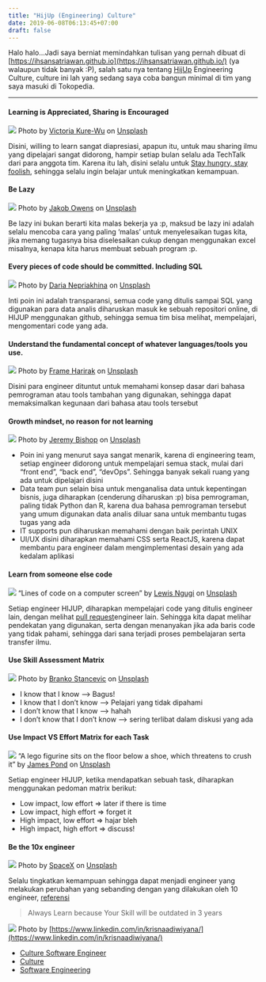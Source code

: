 ```yaml
---
title: "HijUp (Engineering) Culture"
date: 2019-06-08T06:13:45+07:00
draft: false
---
```


Halo halo…Jadi saya berniat memindahkan tulisan yang pernah dibuat di
[https://ihsansatriawan.github.io](https://ihsansatriawan.github.io/) (ya
walaupun tidak banyak :P), salah satu nya tentang [HijUp](http://hijup.com/)
Engineering Culture, culture ini lah yang sedang saya coba bangun minimal di tim
yang saya masuki di Tokopedia.

*****

#### **Learning is Appreciated, Sharing is Encouraged**

![](https://cdn-images-1.medium.com/max/1600/0*SJ8eQPPusIqq3rwW.)
<span class="figcaption_hack">Photo by [Victoria
Kure-Wu](https://unsplash.com/@kateboss5000?utm_source=medium&utm_medium=referral)
on [Unsplash](https://unsplash.com/?utm_source=medium&utm_medium=referral)</span>

Disini, willing to learn sangat diapresiasi, apapun itu, untuk mau sharing ilmu
yang dipelajari sangat didorong, hampir setiap bulan selalu ada TechTalk dari
para anggota tim. Karena itu lah, disini selalu untuk [Stay hungry, stay
foolish](https://www.youtube.com/watch?v=UF8uR6Z6KLc), sehingga selalu ingin
belajar untuk meningkatkan kemampuan.

#### Be Lazy

![](https://cdn-images-1.medium.com/max/1600/0*W_CyFtMogtVWoRRI.)
<span class="figcaption_hack">Photo by [Jakob
Owens](https://unsplash.com/@jakobowens1?utm_source=medium&utm_medium=referral)
on [Unsplash](https://unsplash.com/?utm_source=medium&utm_medium=referral)</span>

Be lazy ini bukan berarti kita malas bekerja ya :p, maksud be lazy ini adalah
selalu mencoba cara yang paling ‘malas’ untuk menyelesaikan tugas kita, jika
memang tugasnya bisa diselesaikan cukup dengan menggunakan excel misalnya,
kenapa kita harus membuat sebuah program :p.

#### Every pieces of code should be committed. Including SQL

![](https://cdn-images-1.medium.com/max/1600/0*cJXKwjkSx_1_1bDD.)
<span class="figcaption_hack">Photo by [Daria
Nepriakhina](https://unsplash.com/@epicantus?utm_source=medium&utm_medium=referral)
on [Unsplash](https://unsplash.com/?utm_source=medium&utm_medium=referral)</span>

Inti poin ini adalah transparansi, semua code yang ditulis sampai SQL yang
digunakan para data analis diharuskan masuk ke sebuah repositori online, di
HIJUP menggunakan github, sehingga semua tim bisa melihat, mempelajari,
mengomentari code yang ada.

#### Understand the fundamental concept of whatever languages/tools you use.

![](https://cdn-images-1.medium.com/max/1600/0*vT6QngbJfoIH8JT2.)
<span class="figcaption_hack">Photo by [Frame
Harirak](https://unsplash.com/@framemily?utm_source=medium&utm_medium=referral)
on [Unsplash](https://unsplash.com/?utm_source=medium&utm_medium=referral)</span>

Disini para engineer dituntut untuk memahami konsep dasar dari bahasa
pemrograman atau tools tambahan yang digunakan, sehingga dapat memaksimalkan
kegunaan dari bahasa atau tools tersebut

#### Growth mindset, no reason for not learning

![](https://cdn-images-1.medium.com/max/1600/0*hH3FYdxCVZE7RSDj.)
<span class="figcaption_hack">Photo by [Jeremy
Bishop](https://unsplash.com/@tentides?utm_source=medium&utm_medium=referral) on
[Unsplash](https://unsplash.com/?utm_source=medium&utm_medium=referral)</span>

* Poin ini yang menurut saya sangat menarik, karena di engineering team, setiap
engineer didorong untuk mempelajari semua stack, mulai dari “front end”, “back
end”, “devOps”. Sehingga banyak sekali ruang yang ada untuk dipelajari disini
* Data team pun selain bisa untuk menganalisa data untuk kepentingan bisnis, juga
diharapkan (cenderung diharuskan :p) bisa pemrograman, paling tidak Python dan
R, karena dua bahasa pemrograman tersebut yang umum digunakan data analis diluar
sana untuk membantu tugas tugas yang ada
* IT supports pun diharuskan memahami dengan baik perintah UNIX
* UI/UX disini diharapkan memahami CSS serta ReactJS, karena dapat membantu para
engineer dalam mengimplementasi desain yang ada kedalam aplikasi

#### Learn from someone else code

![](https://cdn-images-1.medium.com/max/1600/0*ffcqa3shzh9wvJCq.)
<span class="figcaption_hack">“Lines of code on a computer screen” by [Lewis
Ngugi](https://unsplash.com/@ngeshlew?utm_source=medium&utm_medium=referral) on
[Unsplash](https://unsplash.com/?utm_source=medium&utm_medium=referral)</span>

Setiap engineer HIJUP, diharapkan mempelajari code yang ditulis engineer lain,
dengan melihat [pull
request](https://help.github.com/articles/about-pull-requests/)engineer lain.
Sehingga kita dapat melihar pendekatan yang digunakan, serta dengan menanyakan
jika ada baris code yang tidak pahami, sehingga dari sana terjadi proses
pembelajaran serta transfer ilmu.

#### Use Skill Assessment Matrix

![](https://cdn-images-1.medium.com/max/1600/0*b4lB5FjGgGGZu3mK.)
<span class="figcaption_hack">Photo by [Branko
Stancevic](https://unsplash.com/@landb?utm_source=medium&utm_medium=referral) on
[Unsplash](https://unsplash.com/?utm_source=medium&utm_medium=referral)</span>

* I know that I know –> Bagus!
* I know that I don’t know –> Pelajari yang tidak dipahami
* I don’t know that I know –> hahah
* I don’t know that I don’t know –> sering terlibat dalam diskusi yang ada

#### Use Impact VS Effort Matrix for each Task

![](https://cdn-images-1.medium.com/max/1600/0*MQw3zfEoq6DOk58h.)
<span class="figcaption_hack">“A lego figurine sits on the floor below a shoe, which threatens to crush it” by
[James
Pond](https://unsplash.com/@shotbyjamespond?utm_source=medium&utm_medium=referral)
on [Unsplash](https://unsplash.com/?utm_source=medium&utm_medium=referral)</span>

Setiap engineer HIJUP, ketika mendapatkan sebuah task, diharapkan menggunakan
pedoman matrix berikut:

* Low impact, low effort ⇒ later if there is time
* Low impact, high effort ⇒ forget it
* High impact, low effort ⇒ hajar bleh
* High impact, high effort ⇒ discuss!

#### Be the 10x engineer

![](https://cdn-images-1.medium.com/max/1600/0*disRCxFq6T83eCjw.)
<span class="figcaption_hack">Photo by
[SpaceX](https://unsplash.com/@spacex?utm_source=medium&utm_medium=referral) on
[Unsplash](https://unsplash.com/?utm_source=medium&utm_medium=referral)</span>

Selalu tingkatkan kemampuan sehingga dapat menjadi engineer yang melakukan
perubahan yang sebanding dengan yang dilakukan oleh 10 engineer,
[referensi](https://www.quora.com/topic/10X-Engineers)

> Always Learn because Your Skill will be outdated in 3 years

![](https://cdn-images-1.medium.com/max/1600/1*VwXlXoFydwafhb_QhOcHKw.jpeg)
<span class="figcaption_hack">Photo by
[https://www.linkedin.com/in/krisnaadiwiyana/](https://www.linkedin.com/in/krisnaadiwiyana/)</span>

* [Culture Software
Engineer](https://medium.com/tag/culture-software-engineer?source=post)
* [Culture](https://medium.com/tag/culture?source=post)
* [Software Engineering](https://medium.com/tag/software-engineering?source=post)


